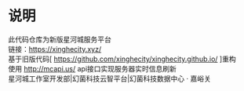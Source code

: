 # 说明
此代码仓库为新版星河城服务平台<br>
链接：https://xinghecity.xyz/ <br>
基于旧版代码[ https://github.com/xinghecity/xinghecity.github.io/ ]重构<br>
使用 http://mcapi.us/ api接口实现服务器实时信息刷新<br>
星河城工作室开发部|幻菌科技云智平台|幻菌科技数据中心 · 嘉峪关
